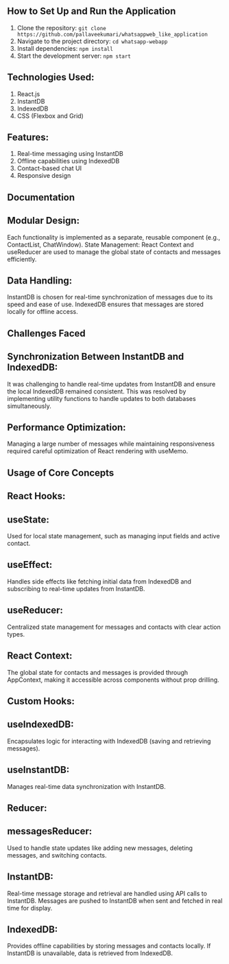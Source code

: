 ## How to Set Up and Run the Application
1. Clone the repository: `git clone https://github.com/pallaveekumari/whatsappweb_like_application`
2. Navigate to the project directory: `cd whatsapp-webapp`
3. Install dependencies: `npm install`
4. Start the development server: `npm start`

## Technologies Used:

1. React.js
2. InstantDB 
3. IndexedDB 
4. CSS (Flexbox and Grid)

## Features:

1. Real-time messaging using InstantDB 
2. Offline capabilities using IndexedDB 
3. Contact-based chat UI 
4. Responsive design 

## Documentation

## Modular Design:
Each functionality is implemented as a separate, reusable component (e.g., ContactList, ChatWindow).
State Management: React Context and useReducer are used to manage the global state of contacts and messages efficiently.

## Data Handling:
InstantDB is chosen for real-time synchronization of messages due to its speed and ease of use.
IndexedDB ensures that messages are stored locally for offline access.

## Challenges Faced

## Synchronization Between InstantDB and IndexedDB: 

It was challenging to handle real-time updates from InstantDB and ensure the local IndexedDB remained consistent. This was resolved by implementing utility functions to handle updates to both databases simultaneously.

## Performance Optimization: 

Managing a large number of messages while maintaining responsiveness required careful optimization of React rendering with useMemo.

## Usage of Core Concepts

## React Hooks:

## useState: 

Used for local state management, such as managing input fields and active contact.
## useEffect: 

Handles side effects like fetching initial data from IndexedDB and subscribing to real-time updates from InstantDB.
## useReducer: 

Centralized state management for messages and contacts with clear action types.

## React Context:

The global state for contacts and messages is provided through AppContext, making it accessible across components without prop drilling.

## Custom Hooks:

## useIndexedDB: 

Encapsulates logic for interacting with IndexedDB (saving and retrieving messages).

## useInstantDB: 

Manages real-time data synchronization with InstantDB.

## Reducer:

## messagesReducer: 

Used to handle state updates like adding new messages, deleting messages, and switching contacts.

## InstantDB:

Real-time message storage and retrieval are handled using API calls to InstantDB. Messages are pushed to InstantDB when sent and fetched in real time for display.
## IndexedDB:

Provides offline capabilities by storing messages and contacts locally. If InstantDB is unavailable, data is retrieved from IndexedDB.
